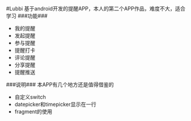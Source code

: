 #Lubbi
基于android开发的提醒APP，本人的第二个APP作品，难度不大，适合学习
###功能###
+ 我的提醒
+ 发起提醒
+ 参与提醒
+ 提醒打卡
+ 评论提醒
+ 分享提醒
+ 提醒推送

###说明###
本APP有几个地方还是值得借鉴的
+ 自定义switch
+ datepicker和timepicker显示在一行
+ fragment的使用